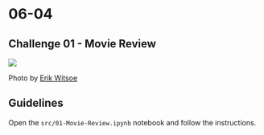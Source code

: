 # 06-04

## Challenge 01 - Movie Review

![](https://images.unsplash.com/photo-1524985069026-dd778a71c7b4?ixlib=rb-1.2.1&ixid=eyJhcHBfaWQiOjEyMDd9&auto=format&fit=crop&w=1051&q=80)

Photo by [Erik Witsoe](https://unsplash.com/photos/GF8VvBgcJ4o)

## Guidelines

Open the `src/01-Movie-Review.ipynb` notebook and follow the instructions.
